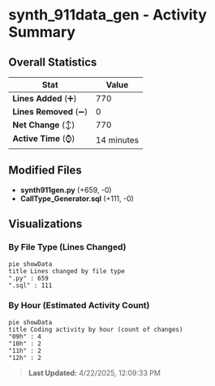 # synth_911data_gen - Activity Summary 

## Overall Statistics

| Stat                   | Value                                                             |
| ---------------------- | ----------------------------------------------------------------- |
| **Lines Added** (➕)   | 770                                          |
| **Lines Removed** (➖) | 0                                        |
| **Net Change** (↕)    | 770                |
| **Active Time** (⌚)   | 14 minutes |


## Modified Files
- **synth911gen.py** (+659, -0)
- **CallType_Generator.sql** (+111, -0)

## Visualizations

### By File Type (Lines Changed)

```mermaid
pie showData
title Lines changed by file type
".py" : 659
".sql" : 111
```

### By Hour (Estimated Activity Count)

```mermaid
pie showData
title Coding activity by hour (count of changes)
"09h" : 4
"10h" : 2
"11h" : 2
"12h" : 2
```


> **Last Updated:** 4/22/2025, 12:09:33 PM